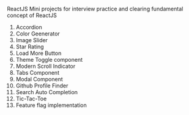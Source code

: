 ReactJS Mini projects for interview practice and clearing fundamental concept of ReactJS
1. Accordion
2. Color Geenerator
3. Image Slider
4. Star Rating
5. Load More Button
6. Theme Toggle component
7. Modern Scroll Indicator
8. Tabs Component
9. Modal Component
10. Github Profile Finder
11. Search Auto Completion
12. Tic-Tac-Toe
13. Feature flag implementation
